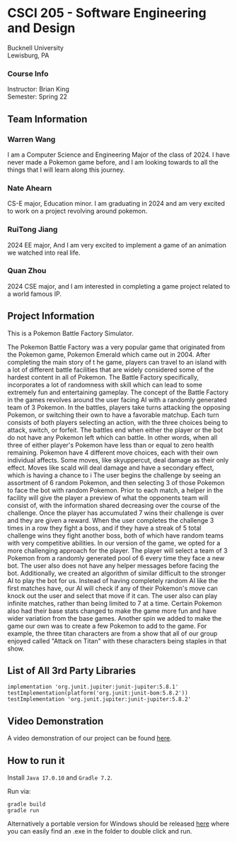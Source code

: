 # CSCI 205 - Software Engineering and Design
Bucknell University<br>
Lewisburg, PA

### Course Info
Instructor: Brian King<br>
Semester: Spring 22

## Team Information

### Warren Wang<br>
I am a Computer Science and Engineering Major of the class of 2024. I have never made a Pokemon game before, and I am looking towards to all the things that I will learn along this journey.

### Nate Ahearn<br>
CS-E major, Education minor. I am graduating in 2024 and am very excited to work on a project revolving around pokemon.

### RuiTong Jiang<br>
2024 EE major, And I am very excited to implement a game of an animation we watched into real life.

### Quan Zhou
2024 CSE major, and I am interested in completing a game project related to a world famous IP.



## Project Information
This is a Pokemon Battle Factory Simulator.

The Pokemon Battle Factory was a very popular game that originated from the Pokemon game, Pokemon Emerald which came out in 2004. 
After completing the main story of t he game, players can travel to an island with a lot of different battle facilities that are widely
considered some of the hardest content in all of Pokemon. The Battle Factory specifically, incorporates a lot of randomness with skill
which can lead to some extremely fun and entertaining gameplay. The concept of the Battle Factory in the games revolves around the user
facing AI with a randomly generated team of 3 Pokemon. In the battles, players take turns attacking the opposing Pokemon, or switching 
their own to have a favorable matchup. Each turn consists of both players selecting an action, with the three choices being to attack,
switch, or forfeit. The battles end when either the player or the bot do not have any Pokemon left which can battle. In other words, when
all three of either player's Pokemon have less than or equal to zero health remaining. Pokemon have 4 different move choices, each with
their own individual affects. Some moves, like skyuppercut, deal damage as their only effect. Moves like scald will deal damage and have
a secondary effect, which is having a chance to i
The user begins the challenge by seeing an assortment of 6 random Pokemon, and
then selecting 3 of those Pokemon to face the bot with random Pokemon. Prior to each match, a helper in the facility will give the player
a preview of what the opponents team will consist of, with the information shared decreasing over the course of the challenge. Once the
player has accumulated 7 wins their challenge is over and they are given a reward. When the user completes the challenge 3 times in a row
they fight a boss, and if they have a streak of 5 total challenge wins they fight another boss, both of which have random teams with very
competitive abilities. In our version of the game, we opted for a more challenging approach for the player. The player will select a team
of 3 Pokemon from a randomly generated pool of 6 every time they face a new bot. The user also does not have any helper messages before
facing the bot. Additionally, we created an algorithm of similar difficult to the stronger AI to play the bot for us. Instead of having
completely random AI like the first matches have, our AI will check if any of their Pokemon's move can knock out the user and select that
move if it can. The user also can play infinite matches, rather than being limited to 7 at a time. Certain Pokemon also had their base
stats changed to make the game more fun and have wider variation from the base games. 
Another spin we added to make the game our own was to create a few Pokemon to add to the game. For example, the three titan 
characters are from a show that all of our group enjoyed called "Attack on Titan" with these characters being staples in that show.

## List of All 3rd Party Libraries
    implementation 'org.junit.jupiter:junit-jupiter:5.8.1'
    testImplementation(platform('org.junit:junit-bom:5.8.2'))
    testImplementation 'org.junit.jupiter:junit-jupiter:5.8.2'

## Video Demonstration
A video demonstration of our project can be found [here](https://mediaspace.bucknell.edu/media/Team+6+-+CSCI205+Final+Project+PresentationA+Pokemon+Battle+Factory/1_30hxy74s).

## How to run it

Install `Java 17.0.10` and `Gradle 7.2`.

Run via:
```
gradle build
gradle run
```

Alternatively a portable version for Windows should be released [here](https://github.com/warrenmwang/csci205finalproject/releases/tag/v1.0.0)
where you can easily find an .exe in the folder to double click and run.
